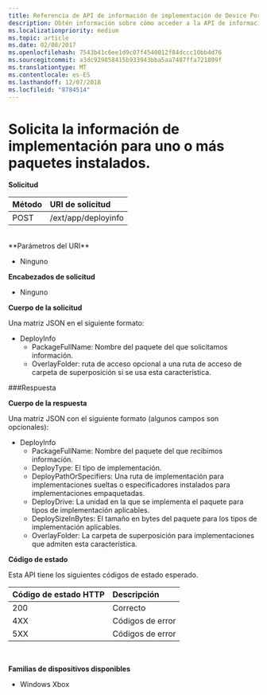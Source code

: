 ```yaml
---
title: Referencia de API de información de implementación de Device Portal
description: Obtén información sobre cómo acceder a la API de información de implementación mediante programación.
ms.localizationpriority: medium
ms.topic: article
ms.date: 02/08/2017
ms.openlocfilehash: 7543b41c6ee1d9c07f4540012f84dccc10bb4d76
ms.sourcegitcommit: a3dc929858415b933943bba5aa7487ffa721899f
ms.translationtype: MT
ms.contentlocale: es-ES
ms.lasthandoff: 12/07/2018
ms.locfileid: "8784514"
---
```

# <a name="requests-deployment-information-for-one-or-more-installed-packages"></a>Solicita la información de implementación para uno o más paquetes instalados.

**Solicitud**

Método      | URI de solicitud
:------     | :------
POST | /ext/app/deployinfo
<br />
**Parámetros del URI**

 - Ninguno

**Encabezados de solicitud**

- Ninguno

**Cuerpo de la solicitud**

Una matriz JSON en el siguiente formato:

* DeployInfo
  * PackageFullName: Nombre del paquete del que solicitamos información.
  * OverlayFolder: ruta de acceso opcional a una ruta de acceso de carpeta de superposición si se usa esta característica.

###<a name="response"></a>Respuesta

**Cuerpo de la respuesta**

Una matriz JSON con el siguiente formato (algunos campos son opcionales):

* DeployInfo
  * PackageFullName: Nombre del paquete del que recibimos información.
  * DeployType: El tipo de implementación.
  * DeployPathOrSpecifiers: Una ruta de implementación para implementaciones sueltas o especificadores instalados para implementaciones empaquetadas.
  * DeployDrive: La unidad en la que se implementa el paquete para tipos de implementación aplicables.
  * DeploySizeInBytes: El tamaño en bytes del paquete para los tipos de implementación aplicables.
  * OverlayFolder: La carpeta de superposición para implementaciones que admiten esta característica.

**Código de estado**

Esta API tiene los siguientes códigos de estado esperado.

Código de estado HTTP      | Descripción
:------     | :-----
200 | Correcto
4XX | Códigos de error
5XX | Códigos de error
<br />

**Familias de dispositivos disponibles**

* Windows Xbox